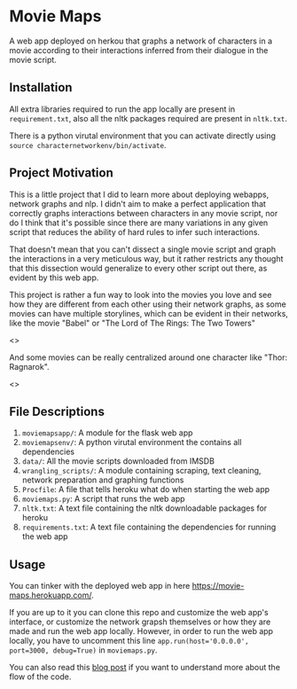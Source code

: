 # Movie Maps

A web app deployed on herkou that graphs a network of characters in a movie according to their interactions inferred from their dialogue in the movie script.

## Installation

All extra libraries required to run the app locally are present in `requirement.txt`, also all the nltk packages required are present in `nltk.txt`.

There is a python virutal environment that you can activate directly using `source characternetworkenv/bin/activate`.

## Project Motivation

This is a little project that I did to learn more about deploying webapps, network graphs and nlp. I didn't aim to make a perfect application that correctly graphs interactions between characters in any movie script, nor do I think that it's possible since there are many variations in any given script that reduces the ability of hard rules to infer such interactions. 

That doesn't mean that you can't dissect a single movie script and graph the interactions in a very meticulous way, but it rather restricts any thought that this dissection would generalize to every other script out there, as evident by this web app.

This project is rather a fun way to look into the movies you love and see how they are different from each other using their network graphs, as some movies can have multiple storylines, which can be evident in their networks, like the movie "Babel" or "The Lord of The Rings: The Two Towers"

<<IMAGE>>

And some movies can be really centralized around one character like "Thor: Ragnarok".

<<IMAGE>>

## File Descriptions

1. `moviemapsapp/`: A module for the flask web app
2. `moviemapsenv/`: A python virutal environment the contains all dependencies
3. `data/`: All the movie scripts downloaded from IMSDB
4. `wrangling_scripts/`: A module containing scraping, text cleaning, network preparation and graphing functions
5. `Procfile`: A file that tells heroku what do when starting the web app
6. `moviemaps.py`: A script that runs the web app 
7. `nltk.txt`: A text file containing the nltk downloadable packages for heroku
8. `requirements.txt`: A text file containing the dependencies for running the web app

## Usage

You can tinker with the deployed web app in here https://movie-maps.herokuapp.com/.

If you are up to it you can clone this repo and customize the web app's interface, or customize the network grapsh themselves or how they are made and run the web app locally. However, in order to run the web app locally, you have to uncomment this line `app.run(host='0.0.0.0', port=3000, debug=True)` in `moviemaps.py`.

You can also read this [blog post](https://ahmedsamirio.github.io/2021-8-9-Movie-Maps/) if you want to understand more about the flow of the code.

